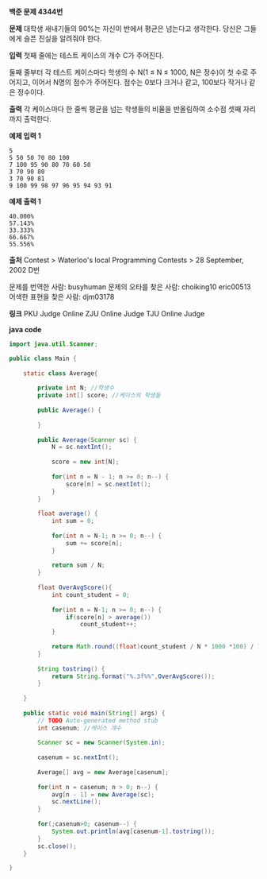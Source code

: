 
**백준 문제 4344번**

**문제**
대학생 새내기들의 90%는 자신이 반에서 평균은 넘는다고 생각한다. 당신은 그들에게 슬픈 진실을 알려줘야 한다.

**입력**
첫째 줄에는 테스트 케이스의 개수 C가 주어진다.

둘째 줄부터 각 테스트 케이스마다 학생의 수 N(1 ≤ N ≤ 1000, N은 정수)이 첫 수로 주어지고, 이어서 N명의 점수가 주어진다. 점수는 0보다 크거나 같고, 100보다 작거나 같은 정수이다.

**출력**
각 케이스마다 한 줄씩 평균을 넘는 학생들의 비율을 반올림하여 소수점 셋째 자리까지 출력한다.

**예제 입력 1** 
```
5
5 50 50 70 80 100
7 100 95 90 80 70 60 50
3 70 90 80
3 70 90 81
9 100 99 98 97 96 95 94 93 91
```
**예제 출력 1**
```
40.000%
57.143%
33.333%
66.667%
55.556%
```

**출처**
Contest > Waterloo's local Programming Contests > 28 September, 2002 D번

문제를 번역한 사람: busyhuman
문제의 오타를 찾은 사람: choiking10 eric00513
어색한 표현을 찾은 사람: djm03178

**링크**
PKU Judge Online
ZJU Online Judge
TJU Online Judge

**java code**

```java
import java.util.Scanner;

public class Main {
	
	static class Average{
		
		private int N; //학생수
		private int[] score; //케이스의 학생들
		
		public Average() {
			
		}
		
		public Average(Scanner sc) {
			N = sc.nextInt();
			
			score = new int[N];
			
			for(int n = N - 1; n >= 0; n--) {
				score[n] = sc.nextInt();
			}
		}
		
		float average() {
			int sum = 0;
			
			for(int n = N-1; n >= 0; n--) {
				sum += score[n];
			}
			
			return sum / N;
		}
		
		float OverAvgScore(){
			int count_student = 0;
			
			for(int n = N-1; n >= 0; n--) {
				if(score[n] > average())
					count_student++;
			}
			
			return Math.round((float)count_student / N * 1000 *100) / 1000f;
		}
		
		String tostring() {
			return String.format("%.3f%%",OverAvgScore());
		}
		
	}
	
	public static void main(String[] args) {
		// TODO Auto-generated method stub
		int casenum; //케이스 개수
		
		Scanner sc = new Scanner(System.in);
		
		casenum = sc.nextInt();
		
		Average[] avg = new Average[casenum];
		
		for(int n = casenum; n > 0; n--) {
			avg[n - 1] = new Average(sc);
			sc.nextLine();
		}
		
		for(;casenum>0; casenum--) {
			System.out.println(avg[casenum-1].tostring());
		}
		sc.close();
	}

}
```
